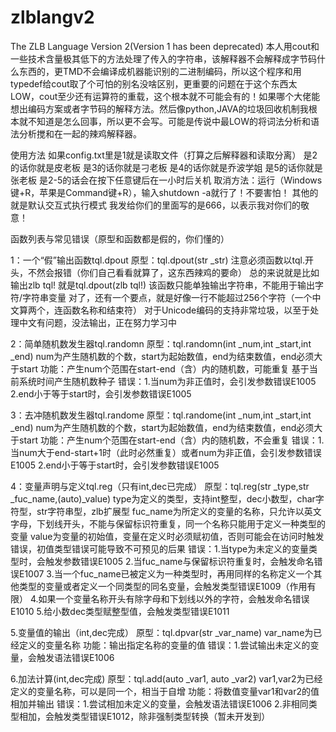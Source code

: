 # zlblangv2
The ZLB Language Version 2(Version 1 has been deprecated)
本人用cout和一些技术含量极其低下的方法处理了传入的字符串，该解释器不会解释成字节码什么东西的，更TMD不会编译成机器能识别的二进制编码，所以这个程序和用typedef给cout取了个可怕的别名没啥区别，更重要的问题在于这个东西太LOW，cout至少还有运算符的重载，这个根本就不可能会有的！如果哪个大佬能想出编码方案或者字节码的解释方法。然后像python,JAVA的垃圾回收机制我根本就不知道是怎么回事，所以更不会写。可能是传说中最LOW的将词法分析和语法分析搅和在一起的辣鸡解释器。

使用方法
如果config.txt里是1就是读取文件（打算之后解释器和读取分离）
是2的话你就是皮老板
是3的话你就是刁老板
是4的话你就是乔波学姐
是5的话你就是张老板
是2-5的话会在按下任意键后在一小时后关机
取消方法：运行（Windows键+R，苹果是Command键+R），输入shutdown -a就行了！不要害怕！
其他的就是默认交互式执行模式
我发给你们的里面写的是666，以表示我对你们的敬意！

函数列表与常见错误（原型和函数都是假的，你们懂的）

1：一个“假”输出函数tql.dpout 
原型：tql.dpout(str _str)
注意必须函数以tql.开头，不然会报错（你们自己看看就算了，这东西辣鸡的要命）
总的来说就是比如输出zlb tql!
就是tql.dpout(zlb tql!)
该函数只能单独输出字符串，不能用于输出字符/字符串变量
对了，还有一个要点，就是好像一行不能超过256个字符（一个中文算两个，连函数名称和结束符）
对于Unicode编码的支持非常垃圾，以至于处理中文有问题，没法输出，正在努力学习中

2：简单随机数发生器tql.randomn
原型：tql.randomn(int _num,int _start,int _end)
num为产生随机数的个数，start为起始数值，end为结束数值，end必须大于start
功能：产生num个范围在start-end（含）内的随机数，可能重复
基于当前系统时间产生随机数种子
错误：1.当num为非正值时，会引发参数错误E1005
2.end小于等于start时，会引发参数错误E1005

3：去冲随机数发生器tql.randome
原型：tql.randome(int _num,int _start,int _end)
num为产生随机数的个数，start为起始数值，end为结束数值，end必须大于start
功能：产生num个范围在start-end（含）内的随机数，不会重复
错误：1.当num大于end-start+1时（此时必然重复）或者num为非正值，会引发参数错误E1005
2.end小于等于start时，会引发参数错误E1005

4：变量声明与定义tql.reg（只有int,dec已完成）
原型：tql.reg(str _type,str _fuc_name,(auto)_value)
type为定义的类型，支持int整型，dec小数型，char字符型，str字符串型，zlb扩展型
fuc_name为所定义的变量的名称，只允许以英文字母，下划线开头，不能与保留标识符重复，同一个名称只能用于定义一种类型的变量
value为变量的初始值，变量在定义时必须赋初值，否则可能会在访问时触发错误，初值类型错误可能导致不可预见的后果
错误：1.当type为未定义的变量类型时，会触发参数错误E1005
2.当fuc_name与保留标识符重复时，会触发命名错误E1007
3.当一个fuc_name已被定义为一种类型时，再用同样的名称定义一个其他类型的变量或者定义一个同类型的同名变量，会触发类型错误E1009（作用有限）
4.如果一个变量名称开头有除字母和下划线以外的字符，会触发命名错误E1010
5.给小数dec类型赋整型值，会触发类型错误E1011

5.变量值的输出（int,dec完成）
原型：tql.dpvar(str _var_name)
var_name为已经定义的变量名称
功能：输出指定名称的变量的值
错误：1.尝试输出未定义的变量，会触发语法错误E1006

6.加法计算(int,dec完成)
原型：tql.add(auto _var1, auto _var2)
var1,var2为已经定义的变量名称，可以是同一个，相当于自增
功能：将数值变量var1和var2的值相加并输出
错误：1.尝试相加未定义的变量，会触发语法错误E1006
2.非相同类型相加，会触发类型错误E1012，除非强制类型转换（暂未开发到）
